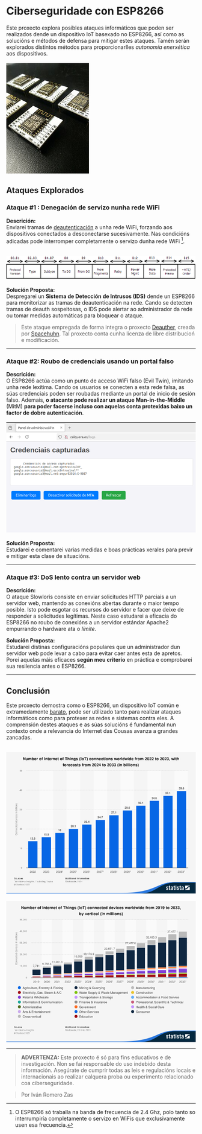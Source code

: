 # Ciberseguridade con ESP8266

Este proxecto explora posibles ataques informáticos que poden ser realizados dende un dispositivo IoT basexado no ESP8266, así como as solucións e métodos de defensa para mitigar estes ataques. Tamén serán explorados distintos métodos para proporcionarlles _autonomía enerxética_ aos dispositivos.
<br>
<br>
![varios esp8266 montados nunhas placas de desarrolo](imaxes/xeral/esp.jpg)

## Ataques Explorados


### __Ataque #1__   :         Denegación de servizo nunha rede WiFi

**Descrición:**  
Enviarei tramas de [deautenticación](https://mrncciew.com/2014/10/11/802-11-mgmt-deauth-disassociation-frames/) a unha rede WiFi, forzando aos dispositivos conectados a desconectarse sucesivamente. Nas condicións adicadas pode interromper completamente o servizo dunha rede WiFi [^1].
<br>
<br>
[^1]: O ESP8266 só traballa na banda de frecuencia de 2.4 Ghz, polo tanto so interrumpiría completamente o servizo en WiFis que exclusivamente usen esa frecuencia.

![esquema xeral de trama de manexo/contro WiFi](imaxes/xeral/trama.png)
<br>
<br>
**Solución Proposta:**  
Despregarei un **Sistema de Detección de Intrusos (IDS)** dende un ESP8266 para monitorizar as tramas de deautenticación na rede. Cando se detecten tramas de deauth sospeitosas, o IDS pode alertar ao administrador da rede ou tomar medidas automáticas para bloquear o ataque. 



> Este ataque empregada de forma integra o proxecto [Deauther](https://github.com/SpacehuhnTech/esp8266_deauther), creada por [Spacehuhn](https://spacehuhn.com/). Tal proxecto conta cunha licenza de libre distribucioń e modificación.
---

### Ataque #2: Roubo de credenciais usando un portal falso

**Descrición:**  
O ESP8266 actúa como un punto de acceso WiFi falso (Evil Twin), imitando unha rede lexítima. Cando os usuarios se conecten a esta rede falsa, as súas credenciais poden ser roubadas mediante un portal de inicio de sesión falso. Ademais, **o atacante pode realizar un ataque Man-in-the-Middle** (MitM) **para poder facerse incluso con aquelas conta protexidas baixo un factor de dobre autenticación**.
<br>
<br>
![panel de administracion no ataque de roubo de credenciais](imaxes/portalFalso/portal2.png)
<br>
<br>
**Solución Proposta:**  
Estudarei e comentarei varias medidas e boas prácticas xerales para previr e mitigar esta clase de situacións.

---

### Ataque #3: DoS lento contra un servidor web

**Descrición:**  
O ataque Slowloris consiste en enviar solicitudes HTTP parciais a un servidor web, mantendo as conexións abertas durante o maior tempo posible. Isto pode esgotar os recursos do servidor e facer que deixe de responder a solicitudes legítimas. Neste caso estudarei a eficacia do ESP8266 no roubo de conexións a un servidor estándar Apache2 empurrando o hardware ata o _límite_.

**Solución Proposta:**  
Estudarei distinas configuracións populares que un administrador dun servidor web pode levar a cabo para evitar caer antes esta de apretos. Porei aquelas máis eficaces __según meu criterio__ en práctica e comprobarei sua resilencia antes o ESP8266.

---

## Conclusión

Este proxecto demostra como o ESP8266, un dispositivo IoT común e extramedamente [barato](https://www.aliexpress.com/w/wholesale-esp8266.html), pode ser utilizado tanto para realizar ataques informáticos como para protexer as redes e sistemas contra eles. A comprensión destes ataques e as súas solucións é fundamental nun contexto onde a relevancia do Internet das Cousas avanza a grandes zancadas.
<br>
<br>




    
![Estadisticas de uso de dispostivos IoT no periodo 2022-2025.Previsión de uso ata o 2033.](imaxes/xeral/forecast.png)
<br>
<br>
![Estadisticas de uso de dispostivos IoT n funcion de industria no periodo 2022-2025.Previsión de uso ata o 2033.](imaxes/xeral/use_case.png)



---

> **ADVERTENZA:** Este proxecto é só para fins educativos e de investigación. Non se fai responsable do uso indebido desta información. Asegúrate de cumprir todas as leis e regulacións locais e internacionais ao realizar calquera proba ou experimento relacionado coa ciberseguridade.

> Por Iván Romero Zas